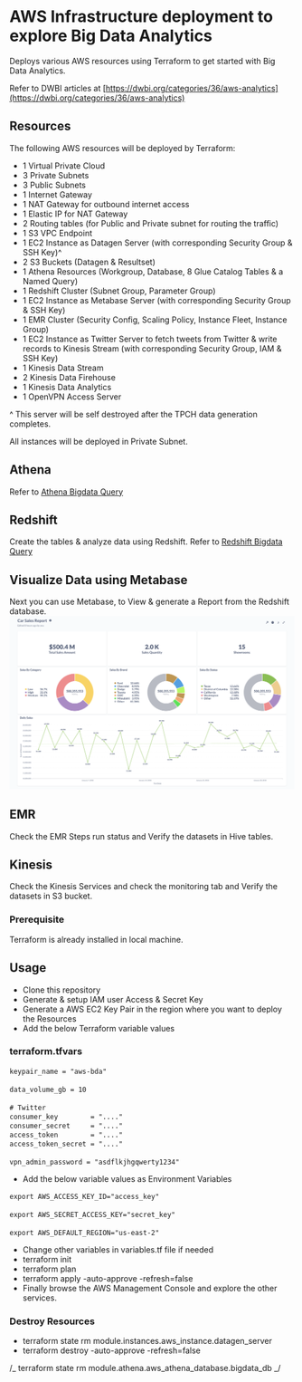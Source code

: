 # AWS Infrastructure deployment to explore Big Data Analytics

Deploys various AWS resources using Terraform to get started with Big Data Analytics.

Refer to DWBI articles at [https://dwbi.org/categories/36/aws-analytics](https://dwbi.org/categories/36/aws-analytics)

## Resources

The following AWS resources will be deployed by Terraform:

- 1 Virtual Private Cloud
- 3 Private Subnets
- 3 Public Subnets
- 1 Internet Gateway
- 1 NAT Gateway for outbound internet access
- 1 Elastic IP for NAT Gateway
- 2 Routing tables (for Public and Private subnet for routing the traffic)
- 1 S3 VPC Endpoint
- 1 EC2 Instance as Datagen Server (with corresponding Security Group & SSH Key)^
- 2 S3 Buckets (Datagen & Resultset)
- 1 Athena Resources (Workgroup, Database, 8 Glue Catalog Tables & a Named Query)
- 1 Redshift Cluster (Subnet Group, Parameter Group)
- 1 EC2 Instance as Metabase Server (with corresponding Security Group & SSH Key)
- 1 EMR Cluster (Security Config, Scaling Policy, Instance Fleet, Instance Group)
- 1 EC2 Instance as Twitter Server to fetch tweets from Twitter & write records to Kinesis Stream (with corresponding Security Group, IAM & SSH Key)
- 1 Kinesis Data Stream
- 2 Kinesis Data Firehouse
- 1 Kinesis Data Analytics
- 1 OpenVPN Access Server

^ This server will be self destroyed after the TPCH data generation completes.

All instances will be deployed in Private Subnet.

## Athena

Refer to [Athena Bigdata Query](bigdata-query-athena.sql "Athena Bigdata Query")

## Redshift

Create the tables & analyze data using Redshift. Refer to [Redshift Bigdata Query](bigdata-query-redshift.sql "Redshift Bigdata Query")

## Visualize Data using Metabase

Next you can use Metabase, to View & generate a Report from the Redshift database.
![Dashboard](redshift_metabase.png "Car Sales")

## EMR

Check the EMR Steps run status and Verify the datasets in Hive tables.

## Kinesis

Check the Kinesis Services and check the monitoring tab and Verify the datasets in S3 bucket.

### Prerequisite

Terraform is already installed in local machine.

## Usage

- Clone this repository
- Generate & setup IAM user Access & Secret Key
- Generate a AWS EC2 Key Pair in the region where you want to deploy the Resources
- Add the below Terraform variable values

### terraform.tfvars

```
keypair_name = "aws-bda"

data_volume_gb = 10

# Twitter
consumer_key        = "...."
consumer_secret     = "...."
access_token        = "...."
access_token_secret = "...."

vpn_admin_password = "asdflkjhgqwerty1234"

```

- Add the below variable values as Environment Variables

```
export AWS_ACCESS_KEY_ID="access_key"

export AWS_SECRET_ACCESS_KEY="secret_key"

export AWS_DEFAULT_REGION="us-east-2"
```

- Change other variables in variables.tf file if needed
- terraform init
- terraform plan
- terraform apply -auto-approve -refresh=false
- Finally browse the AWS Management Console and explore the other services.

### Destroy Resources

- terraform state rm module.instances.aws_instance.datagen_server
- terraform destroy -auto-approve -refresh=false

/_
terraform state rm module.athena.aws_athena_database.bigdata_db
_/
